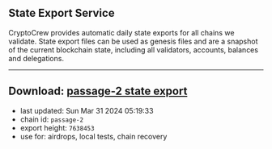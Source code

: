 ## State Export Service
CryptoCrew provides automatic daily state exports for all chains we validate. State export files can be used as genesis files and are a snapshot of the current blockchain state, including all validators, accounts, balances and delegations.

---
**Download: [passage-2 state export](https://dl-eu2.ccvalidators.com/SERVICE/passage/passage-2_export_7638453.json)**
---

- last updated: Sun Mar 31 2024 05:19:33
- chain id: `passage-2`
- export height: `7638453`
- use for: airdrops, local tests, chain recovery
